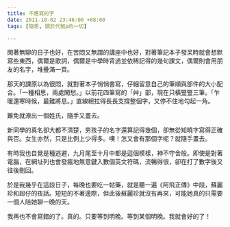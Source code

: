 ```yaml
---
title: 不應寫的字
date: 2011-10-02 23:46:00 +08:00
tags: [隨想, 關於代號p的一切]

---
```


閑著無聊的日子也好，在苦悶又無謂的講座中也好，對著筆記本子發呆時就會想默寫些東西，偶爾是歌詞，偶爾是中學時背過並依稀記得的幾句課文，偶爾則會用朋友的名字，堆疊滿一頁。  
  
那天的課原以為很悶，就對著本子悄悄書寫，仔細留意自己的筆順與部件的大小配合。「一種相思，兩處閑愁。」以前花四筆寫的「艸」部，現在只橫豎豎三筆。「乍暖還寒時候，最難將息。」直線總拉得長長支撐整個字，又停不住地勾起一角。  
  
難免就潦出一個姓氏，隨手又畫去。   
  
新同學的真名卻大都不清楚，男孩子的名字還算記得幾個，卻無從知曉字寫得正確與否。女生亦然，只是比例上少得多。噢！怎又會有那個字呢？就隨手畫去。  
  
有時我也自覺是種逃避，九月尾至十月中都是這個模樣，神不守舍般。即使是對著電腦，在網址列也會發瘋地無意鍵入數個英文符碼，流暢得很，卻在打了數字後又往後刪回。  
  
於是我幾乎在這段日子，每晚也要吃一帖藥，就是聽一遍《阿飛正傳》中段，蘇麗珍和超仔的夜話。短短的不著邊際，但此後蘇麗珍就沒有再來，可能她真的只需要一個人陪她聊一晚的天。  
  
我再也不會寫錯的了。真的。只要等到明晚。等到某個明晚。我就會好的了！
